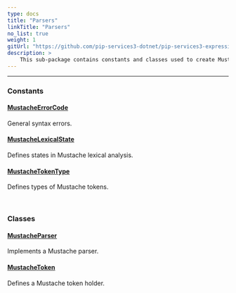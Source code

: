 ```yaml
---
type: docs
title: "Parsers"
linkTitle: "Parsers"
no_list: true
weight: 1
gitUrl: "https://github.com/pip-services3-dotnet/pip-services3-expressions-dotnet"
description: >
    This sub-package contains constants and classes used to create Mustache parsers.
---
```

---
<div class="module-body"> 

### Constants

#### [MustacheErrorCode](mustache_error_code)
General syntax errors.

#### [MustacheLexicalState](mustache_lexical_state)
Defines states in Mustache lexical analysis.

#### [MustacheTokenType](mustache_token_type)
Defines types of Mustache tokens.

<br>

### Classes

#### [MustacheParser](mustache_parser)
Implements a Mustache parser.

#### [MustacheToken](mustache_token)
Defines a Mustache token holder.


</div>

